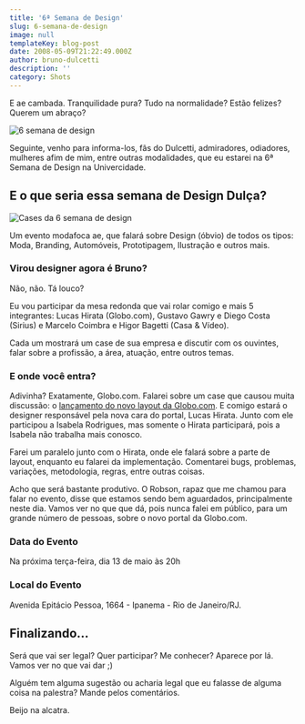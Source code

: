 ```yaml
---
title: '6ª Semana de Design'
slug: 6-semana-de-design
image: null
templateKey: blog-post
date: 2008-05-09T21:22:49.000Z
author: bruno-dulcetti
description: ''
category: Shots
---
```


E ae cambada. Tranquilidade pura? Tudo na normalidade? Estão felizes? Querem um abraço?

<img src="/assets/images/posts/semana-design.jpg" alt="6 semana de design" />

Seguinte, venho para informa-los, fãs do Dulcetti, admiradores, odiadores, mulheres afim de mim, entre outras modalidades, que eu estarei na 6ª Semana de Design na Univercidade.

## E o que seria essa semana de Design Dulça?

<img src="/assets/images/posts/case.gif" alt="Cases da 6 semana de design" />

Um evento modafoca ae, que falará sobre Design (óbvio) de todos os tipos: Moda, Branding, Automóveis, Prototipagem, Ilustração e outros mais.

### Virou designer agora é Bruno?

Não, não. Tá louco?

Eu vou participar da mesa redonda que vai rolar comigo e mais 5 integrantes: Lucas Hirata (Globo.com), Gustavo Gawry e Diego Costa (Sirius) e Marcelo Coimbra e Higor Bagetti (Casa &amp; Vídeo).

Cada um mostrará um case de sua empresa e discutir com os ouvintes, falar sobre a profissão, a área, atuação, entre outros temas.

### E onde você entra?

Adivinha? Exatamente, Globo.com. Falarei sobre um case que causou muita discussão: o <a href="/portal-globocom-lanca-sua-nova-home.html">lançamento do novo layout da Globo.com</a>. E comigo estará o designer responsável pela nova cara do portal, Lucas Hirata. Junto com ele participou a Isabela Rodrigues, mas somente o Hirata participará, pois a Isabela não trabalha mais conosco.

Farei um paralelo junto com o Hirata, onde ele falará sobre a parte de layout, enquanto eu falarei da implementação. Comentarei bugs, problemas, variações, metodologia, regras, entre outras coisas.

Acho que será bastante produtivo. O Robson, rapaz que me chamou para falar no evento, disse que estamos sendo bem aguardados, principalmente neste dia. Vamos ver no que que dá, pois nunca falei em público, para um grande número de pessoas, sobre o novo portal da Globo.com.

### Data do Evento

Na próxima terça-feira, dia 13 de maio às 20h

### Local do Evento

Avenida Epitácio Pessoa, 1664 - Ipanema - Rio de Janeiro/RJ.

## Finalizando...

Será que vai ser legal? Quer participar? Me conhecer? Aparece por lá. Vamos ver no que vai dar ;)

Alguém tem alguma sugestão ou acharia legal que eu falasse de alguma coisa na palestra? Mande pelos comentários.

Beijo na alcatra.
